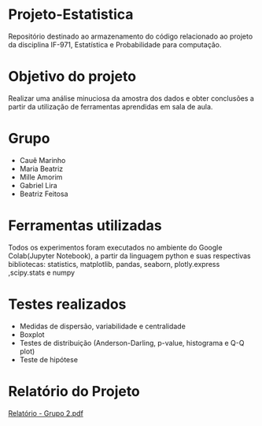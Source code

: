 # Projeto-Estatistica
Repositório destinado ao armazenamento do código relacionado ao projeto da disciplina IF-971, Estatística e Probabilidade para computação.

# Objetivo do projeto
Realizar uma análise minuciosa da amostra dos dados e obter conclusões a partir da utilização de ferramentas aprendidas em sala de aula.

# Grupo
- Cauê Marinho
- Maria Beatriz
- Mille Amorim
- Gabriel Lira
- Beatriz Feitosa

# Ferramentas utilizadas
Todos os experimentos foram executados no ambiente do Google Colab(Jupyter Notebook), a partir da linguagem python e suas respectivas bibliotecas: statistics, matplotlib, pandas, seaborn, plotly.express ,scipy.stats e numpy

# Testes realizados
- Medidas de dispersão, variabilidade e centralidade
- Boxplot
- Testes de distribuição (Anderson-Darling, p-value, histograma e Q-Q plot)
- Teste de hipótese

# Relatório do Projeto
[Relatório - Grupo 2.pdf](https://github.com/Cawezinn/Projeto-Estat-stica/files/12771453/Relatorio.-.Grupo.2.pdf)
